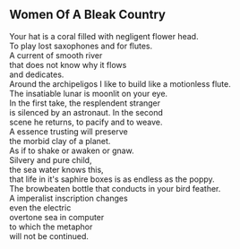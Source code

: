 Women Of A Bleak Country
------------------------
Your hat is a coral filled with negligent flower head.  
To play lost saxophones and for flutes.  
A current of smooth river  
that does not know why it flows  
and dedicates.  
Around the archipeligos I like to build like a motionless flute.  
The insatiable lunar is moonlit on your eye.  
In the first take, the resplendent stranger  
is silenced by an astronaut. In the second  
scene he returns, to pacify and to weave.  
A essence trusting will preserve  
the morbid clay of a planet.  
As if to shake or awaken or gnaw.  
Silvery and pure child,  
the sea water knows this,  
that life in it's saphire boxes is as endless as the poppy.  
The browbeaten bottle that conducts in your bird feather.  
A imperalist inscription changes  
even the electric  
overtone sea in computer  
to which the metaphor  
will not be continued.  
